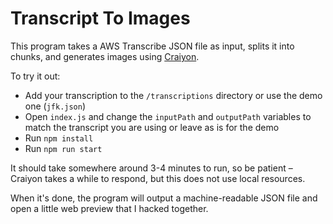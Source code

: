# Transcript To Images

This program takes a AWS Transcribe JSON file as input, splits it into chunks, and generates images using [Craiyon](https://www.craiyon.com/).

To try it out:
- Add your transcription to the `/transcriptions` directory or use the demo one (`jfk.json`)
- Open `index.js` and change the `inputPath` and `outputPath` variables to match the transcript you are using or leave as is for the demo
- Run `npm install`
- Run `npm run start`

It should take somewhere around 3-4 minutes to run, so be patient – Craiyon takes a while to respond, but this does not use local resources.

When it's done, the program will output a machine-readable JSON file and open a little web preview that I hacked together.